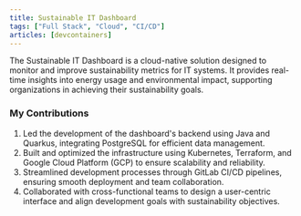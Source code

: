 ```yaml
---
title: Sustainable IT Dashboard
tags: ["Full Stack", "Cloud", "CI/CD"]
articles: [devcontainers]
---
```


The Sustainable IT Dashboard is a cloud-native solution designed to monitor and improve sustainability metrics for IT systems. It provides real-time insights into energy usage and environmental impact, supporting organizations in achieving their sustainability goals.

### My Contributions

1. Led the development of the dashboard's backend using Java and Quarkus, integrating PostgreSQL for efficient data management.
2. Built and optimized the infrastructure using Kubernetes, Terraform, and Google Cloud Platform (GCP) to ensure scalability and reliability.
3. Streamlined development processes through GitLab CI/CD pipelines, ensuring smooth deployment and team collaboration.
4. Collaborated with cross-functional teams to design a user-centric interface and align development goals with sustainability objectives.